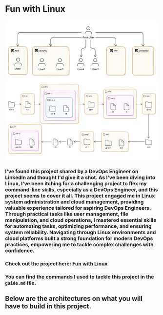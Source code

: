 # Fun with Linux 

![users](/Project-5-Fun-with-Linux/pics/users-architecture.png)
![files and folders](/Project-5-Fun-with-Linux/pics/folders-and-files-architecture.png)

### I've found this project shared by a DevOps Engineer on LinkedIn and thought I'd give it a shot. As I've been diving into Linux, I've been itching for a challenging project to flex my command-line skills, especially as a DevOps Engineer, and this project seems to cover it all. This project engaged me in Linux system administration and cloud management, providing valuable experience tailored for aspiring DevOps Engineers. Through practical tasks like user management, file manipulation, and cloud operations, I mastered essential skills for automating tasks, optimizing performance, and ensuring system reliability. Navigating through Linux environments and cloud platforms built a strong foundation for modern DevOps practices, empowering me to tackle complex challenges with confidence.

### Check out the project here: [Fun with Linux](https://devopsrealtime.com/fun-with-linux-for-cloud-devops-engineers/)

### You can find the commands I used to tackle this project in the `guide.md` file.

## Below are the architectures on what you will have to build in this project.

